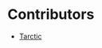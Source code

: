 # Contributors

<!--

Enter your name below in this format:
- [name](github-url)

-->


- [Tarctic](https://github.com/Tarctic)